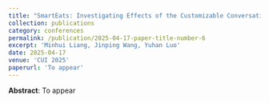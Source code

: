```yaml
---
title: "SmartEats: Investigating Effects of the Customizable Conversational Agent in Dietary Recommendations"
collection: publications
category: conferences
permalink: /publication/2025-04-17-paper-title-number-6
excerpt: 'Minhui Liang, Jinping Wang, Yuhan Luo'
date: 2025-04-17
venue: 'CUI 2025'
paperurl: 'To appear'
---
```


**Abstract**: To appear
